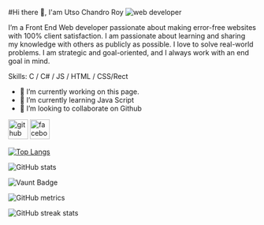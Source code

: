 #Hi there 👋, I'am Utso Chandro Roy
![web developer]([https://arturssmirnovs.github.io/github-profile-readme-generator/images/banner.png])

I’m a Front End Web developer passionate about making error-free websites with 100% client satisfaction. I am passionate about learning and sharing my knowledge with others as publicly as possible. I love to solve real-world problems. I am strategic and goal-oriented, and I always work with an end goal in mind. 

Skills: C / C# / JS / HTML / CSS/Rect

- 🔭 I’m currently working on this page. 
- 🌱 I’m currently learning Java Script  
- 👯 I’m looking to collaborate on Github 


[<img src='https://cdn.jsdelivr.net/npm/simple-icons@3.0.1/icons/github.svg' alt='github' height='40'>](https://github.com/https://github.com/Utso-Roy)  [<img src='https://cdn.jsdelivr.net/npm/simple-icons@3.0.1/icons/facebook.svg' alt='facebook' height='40'>](https://www.facebook.com/https://www.facebook.com/utso.roy.754)  

[![Top Langs](https://github-readme-stats.vercel.app/api/top-langs/?username=https://github.com/Utso-Roy)](https://github.com/anuraghazra/github-readme-stats)

![GitHub stats](https://github-readme-stats.vercel.app/api?username=https://github.com/Utso-Roy&show_icons=true&count_private=true)  

![Vaunt Badge](https://api.vaunt.dev/v1/github/entities/https://github.com/Utso-Roy/contributions?format=svg&private=true)  

![GitHub metrics](https://metrics.lecoq.io/https://github.com/Utso-Roy)  

![GitHub streak stats](https://streak-stats.demolab.com/?user=https://github.com/Utso-Roy)  

